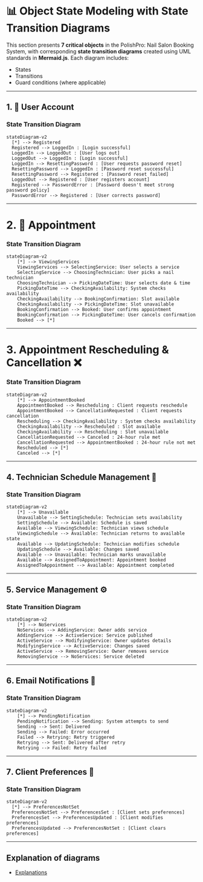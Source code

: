 # 📊 Object State Modeling with State Transition Diagrams

This section presents **7 critical objects** in the PolishPro: Nail Salon Booking System, with corresponding **state transition diagrams** created using UML standards in **Mermaid.js**. Each diagram includes:
- States
- Transitions
- Guard conditions (where applicable)

---

## 1. 🧾 User Account
### State Transition Diagram
```mermaid
stateDiagram-v2
  [*] --> Registered
  Registered --> LoggedIn : [Login successful] 
  LoggedIn --> LoggedOut : [User logs out]
  LoggedOut --> LoggedIn : [Login successful]
  LoggedIn --> ResettingPassword : [User requests password reset]
  ResettingPassword --> LoggedIn : [Password reset successful]
  ResettingPassword --> Registered : [Password reset failed]
  LoggedOut --> Registered : [User registers account]
  Registered --> PasswordError : [Password doesn't meet strong password policy]
  PasswordError --> Registered : [User corrects password]
```
---

# 2. 📆 Appointment
### State Transition Diagram
```mermaid
stateDiagram-v2
    [*] --> ViewingServices
    ViewingServices --> SelectingService: User selects a service
    SelectingService --> ChoosingTechnician: User picks a nail technician
    ChoosingTechnician --> PickingDateTime: User selects date & time
    PickingDateTime --> CheckingAvailability: System checks availability
    CheckingAvailability --> BookingConfirmation: Slot available
    CheckingAvailability --> PickingDateTime: Slot unavailable
    BookingConfirmation --> Booked: User confirms appointment
    BookingConfirmation --> PickingDateTime: User cancels confirmation
    Booked --> [*]
```
---

# 3️. Appointment Rescheduling & Cancellation ❌
### State Transition Diagram
```mermaid
stateDiagram-v2
    [*] --> AppointmentBooked
    AppointmentBooked --> Rescheduling : Client requests reschedule
    AppointmentBooked --> CancellationRequested : Client requests cancellation
    Rescheduling --> CheckingAvailability : System checks availability
    CheckingAvailability --> Rescheduled : Slot available
    CheckingAvailability --> Rescheduling : Slot unavailable
    CancellationRequested --> Canceled : 24-hour rule met
    CancellationRequested --> AppointmentBooked : 24-hour rule not met
    Rescheduled --> [*]
    Canceled --> [*]
```
---

## 4️. Technician Schedule Management 📅

### State Transition Diagram
```mermaid
stateDiagram-v2
    [*] --> Unavailable
    Unavailable --> SettingSchedule: Technician sets availability
    SettingSchedule --> Available: Schedule is saved
    Available --> ViewingSchedule: Technician views schedule
    ViewingSchedule --> Available: Technician returns to available state
    Available --> UpdatingSchedule: Technician modifies schedule
    UpdatingSchedule --> Available: Changes saved
    Available --> Unavailable: Technician marks unavailable
    Available --> AssignedToAppointment: Appointment booked
    AssignedToAppointment --> Available: Appointment completed

```

---

## 5️. Service Management ⚙
### State Transition Diagram
```mermaid
stateDiagram-v2
    [*] --> NoServices
    NoServices --> AddingService: Owner adds service
    AddingService --> ActiveService: Service published
    ActiveService --> ModifyingService: Owner updates details
    ModifyingService --> ActiveService: Changes saved
    ActiveService --> RemovingService: Owner removes service
    RemovingService --> NoServices: Service deleted
```
---

## 6️. Email Notifications 📩
### State Transition Diagram
```mermaid
stateDiagram-v2
    [*] --> PendingNotification
    PendingNotification --> Sending: System attempts to send
    Sending --> Sent: Delivered
    Sending --> Failed: Error occurred
    Failed --> Retrying: Retry triggered
    Retrying --> Sent: Delivered after retry
    Retrying --> Failed: Retry failed
```

  ---

## 7️. Client Preferences 🎯
### State Transition Diagram
```mermaid
stateDiagram-v2
  [*] --> PreferencesNotSet
  PreferencesNotSet --> PreferencesSet : [Client sets preferences]
  PreferencesSet --> PreferencesUpdated : [Client modifies preferences]
  PreferencesUpdated --> PreferencesNotSet : [Client clears preferences]
```
---
## Explanation of diagrams 
- [Explanations](https://github.com/demifarquhar01/PolishPro/blob/2e9b097dca5eecf7b775e149e64a8ffc1fad5724/Explanations.md)
